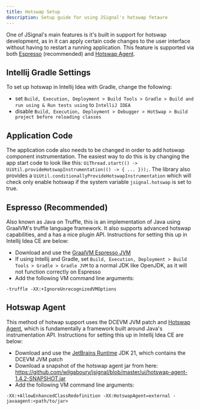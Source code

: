 ```yaml
---
title: Hotswap Setup
description: Setup guide for using JSignal's hotswap fetaure
---
```


One of JSignal's main features is it's built in support for hotswap development, as in it can apply certain code changes to the user interface without having to restart a running application. This feature is supported via both [Espresso](https://github.com/oracle/graal/tree/master/espresso) (recommended) and [Hotswap Agent](https://github.com/HotswapProjects/HotswapAgent).

## Intellij Gradle Settings

To set up hotswap in Intellij Idea with Gradle, change the following:

- set `Build, Execution, Deployment > Build Tools > Gradle > Build and run using & Run tests using` to `IntelliJ IDEA`
- disable `Build, Execution, Deployment > Debugger > HotSwap > Build project before reloading classes`

## Application Code

The application code also needs to be changed in order to add hotswap component instrumentation. The easiest way to do this is by changing the app start code to look like this: `UiThread.start(() -> UiUtil.provideHotswapInstrumentation(() -> { ... }));`. The library also provides a `UiUtil.conditionallyProvideHotswapInstrumentation` which will check only enable hotswap if the system variable `jsignal.hotswap` is set to true.

## Espresso (Recommended)

Also known as Java on Truffle, this is an implementation of Java using GraalVM's truffle language framework. It also
supports advanced hotswap capabilities, and a has a nice plugin API. Instructions for setting this up in Intellij Idea
CE are below:

- Download and use
  the [GraalVM Espresso JVM](https://www.graalvm.org/jdk21/reference-manual/java-on-truffle/#getting-started)
- If using Intellij and Gradle, set `Build, Execution, Deployment > Build Tools > Gradle > Gradle JVM` to a normal JDK like OpenJDK, as it will not function correctly on Espresso
- Add the following VM command line arguments:

```
-truffle -XX:+IgnoreUnrecognizedVMOptions
```

## Hotswap Agent

This method of hotwap support uses the DCEVM JVM patch
and [Hotswap Agent](https://github.com/HotswapProjects/HotswapAgent), which is fundamentally a framework built around
Java's instrumentation API. Instructions for setting this up in Intellij Idea CE are below:

- Download and use the [JetBrains Runtime](https://github.com/JetBrains/JetBrainsRuntime) JDK 21, which contains the
  DCEVM JVM patch
- Download a snapshot of the hotswap agent jar from here: https://github.com/wilgaboury/jsignal/blob/master/ui/hotswap-agent-1.4.2-SNAPSHOT.jar
- Add the following VM command line
  arguments:

```
-XX:+AllowEnhancedClassRedefinition -XX:HotswapAgent=external -javaagent:<path/to/jar>
```
